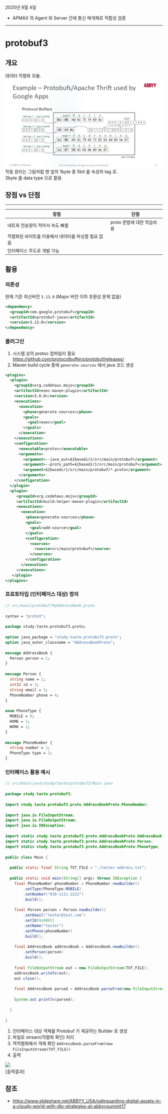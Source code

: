 2020년 9월 4일
- APMAX 의 Agent 와 Server 간에 통신 매개체로 적합성 검증

---
# protobuf3
## 개요

데이터 직렬화 모듈.    
![](.readme_images/d98d96a8.png)  
작동 원리는 그림처럼 맨 앞의 1byte 중 5bit 를 속성의 tag 로.  
3byte 를 data type 으로 활용.

## 장점 vs 단점
---
|장점|단점|
|---|---|
|네트웍 전송량이 적어서 속도 빠름|proto 문법에 대한 학습비용|
|직렬화된 바이트를 이용해서 데이터를 파싱할 필요 없음||
|인터페이스 주도로 개발 가능||

## 활용
### 의존성
현재 기준 최신버전 `3.13.0` (Major 버전 이하 호환성 문제 없음)
```XML
<dependency>
  <groupId>com.google.protobuf</groupId>
  <artifactId>protobuf-java</artifactId>
  <version>3.13.0</version>
</dependency>
```

### 플러그인
1. 시스템 상의 protoc 컴파일러 필요 https://github.com/protocolbuffers/protobuf/releases/  
2. Maven build cycle 중에 `generate-sources` 에서 java 코드 생성
```xml
<plugins>
  <plugin>
    <groupId>org.codehaus.mojo</groupId>
    <artifactId>exec-maven-plugin</artifactId>
    <version>3.0.0</version>
    <executions>
      <execution>
        <phase>generate-sources</phase>
        <goals>
          <goal>exec</goal>
        </goals>
      </execution>
    </executions>
    <configuration>
      <executable>protoc</executable>
      <arguments>
        <argument>--java_out=${basedir}/src/main/protobuf</argument>
        <argument>--proto_path=${basedir}/src/main/protobuf</argument>
        <argument>${basedir}/src/main/protobuf/*.proto</argument>
      </arguments>
    </configuration>
  </plugin>
  <plugin>
     <groupId>org.codehaus.mojo</groupId>
     <artifactId>build-helper-maven-plugin</artifactId>
     <executions>
       <execution>
         <phase>generate-sources</phase>
         <goals>
           <goal>add-source</goal>
         </goals>
         <configuration>
           <sources>
             <source>src/main/protobuf</source>
           </sources>
         </configuration>
       </execution>
     </executions>
   </plugin>
</plugins>
```

### 프로토타입 (인터페이스 대상) 정의
```proto
// src/main/protobuf/MyAddressBook.proto

syntax = "proto3";

package study.taste.protobuf3.proto;

option java_package = "study.taste.protobuf3.proto";
option java_outer_classname = "AddressBookProto";

message AddressBook {
  Person person = 1;
}

message Person {
  string name = 1;
  int32 id = 2;
  string email = 3;
  PhoneNumber phone = 4;
}

enum PhoneType {
  MOBILE = 0;
  HOME = 1;
  WORK = 2;
}

message PhoneNumber {
  string number = 1;
  PhoneType type = 2;
}

```

### 인터페이스 활용 예시
```java
// src/main/java/study/taste/protobuf3/Main.java

package study.taste.protobuf3;

import study.taste.protobuf3.proto.AddressBookProto.PhoneNumber;

import java.io.FileInputStream;
import java.io.FileOutputStream;
import java.io.IOException;

import static study.taste.protobuf3.proto.AddressBookProto.AddressBook;
import static study.taste.protobuf3.proto.AddressBookProto.Person;
import static study.taste.protobuf3.proto.AddressBookProto.PhoneType;

public class Main {
  
  public static final String TXT_FILE = "./tester-address.txt";
  
  public static void main(String[] args) throws IOException {
    final PhoneNumber phoneNumber = PhoneNumber.newBuilder()
        .setType(PhoneType.MOBILE)
        .setNumber("010-1111-2222")
        .build();
    
    final Person person = Person.newBuilder()
        .setEmail("tester@test.com")
        .setId(0x0001)
        .setName("tester")
        .setPhone(phoneNumber)
        .build();
    
    final AddressBook addressBook = AddressBook.newBuilder()
        .setPerson(person)
        .build();
    
    final FileOutputStream out = new FileOutputStream(TXT_FILE);
    addressBook.writeTo(out);
    out.close();
  
    final AddressBook parsed = AddressBook.parseFrom(new FileInputStream(TXT_FILE));
  
    System.out.println(parsed);
  
  }
  
}

```
1. 인터페이스 대상 객체를 Protobuf 가 제공하는 Builder 로 생성
2. 파일로 stream(직렬화 확인) 처리
3. 역직렬화해서 객체 확인 `AddressBook.parseFrom(new FileInputStream(TXT_FILE))`
4. 출력

![](.readme_images/print.png)  
[출력결과]


## 참조
- https://www.slideshare.net/ABBYY_USA/safeguarding-digital-assets-in-a-cloudy-world-with-dlp-strategies-at-abbyysummit17

